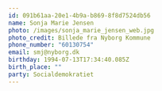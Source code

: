```yaml
---
id: 091b61aa-20e1-4b9a-b869-8f8d7524db56
name: Sonja Marie Jensen
photo: /images/sonja_marie_jensen_web.jpg
photo_credit: Billede fra Nyborg Kommune
phone_number: "60130754"
email: smj@nyborg.dk
birthday: 1994-07-13T17:34:40.085Z
birth_place: ""
party: Socialdemokratiet
---
```

